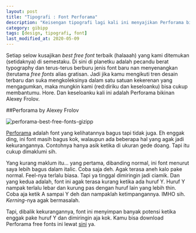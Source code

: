 ```yaml
---
layout: post
title: "Tipografi : Font Perforama"
description: "Keisengan tipografi lagi kali ini menyajikan Perforama bikinan Alexey Frolov."
category: gibipp
tags: [design, tipografi, font]
last_modified_at: 2020-05-09
---
```


Setiap selow kusajikan *best free font* terbaik (halaaah) yang kami ditemukan (setidaknya) di semestaku. Di sini di planetku adalah pecandu berat typography dan terus-terus berburu jenis font baru nan menyenangkan (terutama *free fonts* alias gratisan. Jadi jika kamu mengikuti tren desain terbaru dan suka mengkoleksinya dalam satu satuan kekerenan yang mengagumkan, maka mungkin kami (red:diriku dan keseloanku) bisa cukup membantumu. Hore. Dan keseloanku kali ini adalah Perforama bikinan Alexey Frolov.

##Perforama by Alexey Frolov

![perforama-best-free-fonts-gizipp](/images/post/perforama-best-free-fonts-gizipp.png "Tipografi : Font Perforama")

[Perforama](https://go.gizipp.com/PerforamaFreeFonts) adalah font yang kelihatannya bagus tapi tidak juga. Eh enggak ding, ini font masih bagus kok, walaupun ada beberapa hal yang agak jadi kekurangannya. Contohnya hanya asik ketika di ukuran gede doang. Tapi itu cukup dimaklumi sih.

Yang kurang maklum itu... yang pertama, dibanding normal, ini font menurut saya lebih bagus dalam italic. Coba saja deh. Agak terasa aneh kalo pake normal. Feel-nya terlalu biasa. Tapi ya tinggal dimiringin jadi ciamik. Dan yang kedua adalah, font ini agak terasa kurang ketika ada huruf Y. Huruf Y nampak terlalu lebar dan kurung pas dengan huruf lain yang lebih thin. Coba aja ketik A sampai Y deh dan nampaklah ketimpangannya. IMHO sih. *Kerning*-nya agak bermasalah.

Tapi, dibalik kekurangannya, font ini menyimpan banyak potensi ketika enggak pake huruf Y dan dimiringin aja kok. Kamu bisa download Perforama free fonts ini lewat [sini](https://go.gizipp.com/PerforamaFreeFonts) ya.

